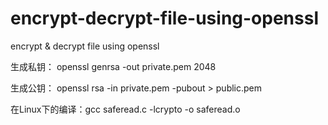 # encrypt-decrypt-file-using-openssl
encrypt &amp; decrypt file using openssl

生成私钥：
openssl genrsa -out private.pem 2048

生成公钥：
openssl rsa -in private.pem -pubout > public.pem

在Linux下的编译：gcc saferead.c -lcrypto -o saferead.o

